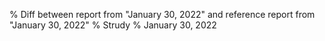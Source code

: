 % Diff between report from "January 30, 2022" and reference report from "January 30, 2022"
% Strudy
% January 30, 2022


